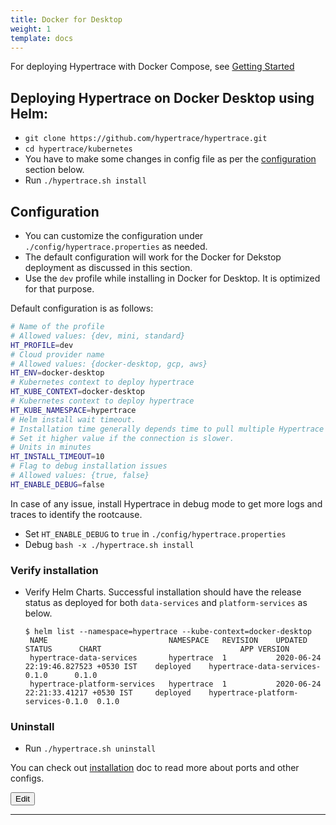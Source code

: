 ```yaml
---
title: Docker for Desktop
weight: 1
template: docs
---
```


For deploying Hypertrace with Docker Compose, see [Getting Started](https://docs.hypertrace.org/getting-started/)

## Deploying Hypertrace on Docker Desktop using Helm:
- `git clone https://github.com/hypertrace/hypertrace.git`
- `cd hypertrace/kubernetes`
- You have to make some changes in config file as per the [configuration](#Configuration) section below.
- Run `./hypertrace.sh install`

## Configuration
- You can customize the configuration under `./config/hypertrace.properties` as needed.
- The default configuration will work for the Docker for Dekstop deployment as discussed in this section. 
- Use the `dev` profile while installing in Docker for Desktop. It is optimized for that purpose. 

Default configuration is as follows:
```bash
# Name of the profile
# Allowed values: {dev, mini, standard}
HT_PROFILE=dev
# Cloud provider name
# Allowed values: {docker-desktop, gcp, aws}
HT_ENV=docker-desktop
# Kubernetes context to deploy hypertrace
HT_KUBE_CONTEXT=docker-desktop
# Kubernetes context to deploy hypertrace
HT_KUBE_NAMESPACE=hypertrace
# Helm install wait timeout.
# Installation time generally depends time to pull multiple Hypertrace images from the repository.
# Set it higher value if the connection is slower.
# Units in minutes
HT_INSTALL_TIMEOUT=10
# Flag to debug installation issues
# Allowed values: {true, false}
HT_ENABLE_DEBUG=false
```
In case of any issue, install Hypertrace in debug mode to get more logs and traces to identify the rootcause.
- Set `HT_ENABLE_DEBUG` to `true` in `./config/hypertrace.properties`
- Debug `bash -x ./hypertrace.sh install`

### Verify installation

- Verify Helm Charts. Successful installation should have the release status as deployed for both `data-services` and `platform-services` as below.
    ``` shell script
    $ helm list --namespace=hypertrace --kube-context=docker-desktop               
     NAME                        	NAMESPACE 	REVISION	UPDATED                             	STATUS  	CHART                             	APP VERSION
     hypertrace-data-services    	hypertrace	1       	2020-06-24 22:19:46.827523 +0530 IST	deployed	hypertrace-data-services-0.1.0    	0.1.0
     hypertrace-platform-services	hypertrace	1       	2020-06-24 22:21:33.41217 +0530 IST 	deployed	hypertrace-platform-services-0.1.0	0.1.0
    ```
### Uninstall
- Run `./hypertrace.sh uninstall`

You can check out [installation](https://docs.hypertrace.org/getting-started/) doc to read more about ports and other configs. 

<a href="https://github.com/hypertrace/hypertrace-docs-website/tree/master/src/pages/deployments/docker.md">
<button type="button">Edit</button></a>

***
